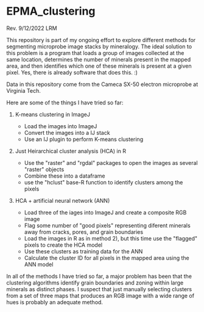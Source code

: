 # EPMA_clustering

Rev. 9/12/2022 LRM

This repository is part of my ongoing effort to explore different methods for segmenting microprobe image stacks by mineralogy.  The ideal solution to this problem is a program that loads a group of images collected at the same location, determines the number of minerals present in the mapped area, and then identifies which one of these minerals is present at a given pixel.  Yes, there is already software that does this. :)

Data in this repository come from the Cameca SX-50 electron microprobe at Virginia Tech.

Here are some of the things I have tried so far:
1) K-means clustering in ImageJ
    - Load the images into ImageJ
    - Convert the images into a IJ stack
    - Use an IJ plugin to perform K-means clustering
 
2) Just Heirarchical cluster analysis (HCA) in R
    - Use the "raster" and "rgdal" packages to open the images as several "raster" objects
    - Combine these into a dataframe
    - use the "hclust" base-R function to identify clusters among the pixels

3) HCA + artificial neural network (ANN)
    - Load three of the iages into ImageJ and create a composite RGB image
    - Flag some number of "good pixels" representing diferent minerals away from cracks, pores, and grain boundaries
    - Load the images in R as in method 2), but this time use the "flagged" pixels to create the HCA model
    - Use these clusters as training data for the ANN
    - Calculate the cluster ID for all pixels in the mapped area using the ANN model

In all of the methods I have tried so far, a major problem has been that the clustering algorithms identify grain boundaries and zoning within large minerals as distinct phases.  I suspect that just manually selecting clusters from a set of three maps that produces an RGB image with a wide range of hues is probably an adequate method.

